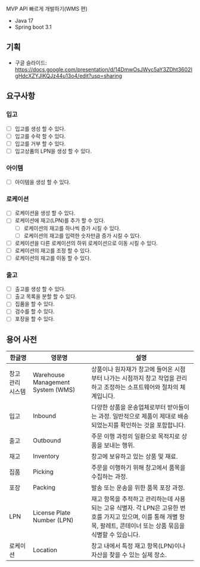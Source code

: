 MVP API 빠르게 개발하기(WMS 편)

- Java 17
- Spring boot 3.1

## 기획

- 구글 슬라이드: https://docs.google.com/presentation/d/14DmwOsJWyc5aY3ZDht3602IgHdcXZYJIKQJz44u13o4/edit?usp=sharing

## 요구사항

### 입고

- [ ] 입고를 생성 할 수 있다.
- [ ] 입고를 수락 할 수 있다.
- [ ] 입고를 거부 할 수 있다.
- [ ] 입고상품의 LPN을 생성 할 수 있다.

### 아이템

- [ ] 아이템을 생성 할 수 있다.

### 로케이션

- [ ] 로케이션을 생성 할 수 있다.
- [ ] 로케이션에 재고(LPN)를 추가 할 수 있다.
  - [ ] 로케이션의 재고를 하나씩 증가 시킬 수 있다.
  - [ ] 로케이션의 재고를 입력한 숫자만큼 증가 시킬 수 있다.
- [ ] 로케이션을 다른 로케이션의 하위 로케이션으로 이동 시킬 수 있다.
- [ ] 로케이션의 재고를 조정 할 수 있다.
- [ ] 로케이션의 재고를 이동 할 수 있다.

### 출고

- [ ] 출고를 생성 할 수 있다.
- [ ] 출고 목록을 분할 할 수 있다.
- [ ] 집품을 할 수 있다.
- [ ] 검수를 할 수 있다.
- [ ] 포장을 할 수 있다.

## 용어 사전

| 한글명       | 영문명                               | 설명                                                                                                  |
|-----------|-----------------------------------|-----------------------------------------------------------------------------------------------------|
| 창고 관리 시스템 | Warehouse Management System (WMS) | 상품이나 원자재가 창고에 들어온 시점부터 나가는 시점까지 창고 작업을 관리하고 조정하는 소프트웨어와 절차의 체계입니다.                                  |
| 입고        | Inbound                           | 다양한 상품을 운송업체로부터 받아들이는 과정. 일반적으로 제품이 제대로 배송되었는지를 확인하는 것을 포함합니다.                                      |
| 출고        | Outbound                          | 주문 이행 과정의 일환으로 목적지로 상품을 보내는 행위.                                                                     |
| 재고        | Inventory                         | 창고에 보유하고 있는 상품 및 재료.                                                                                |
| 집품        | Picking                           | 주문을 이행하기 위해 창고에서 품목을 수집하는 과정.                                                                       |
| 포장        | Packing                           | 발송 또는 운송을 위한 품목 포장 과정.                                                                              |
| LPN       | License Plate Number (LPN)        | 재고 항목을 추적하고 관리하는데 사용되는 고유 식별자. 각 LPN은 고유한 번호를 가지고 있으며, 이를 통해 개별 항목, 팔레트, 콘테이너 또는 상품 묶음을 식별할 수 있습니다. |
| 로케이션      | Location                          | 창고 내에서 특정 재고 항목(LPN)이나 자산을 찾을 수 있는 실제 장소.                                                           |
